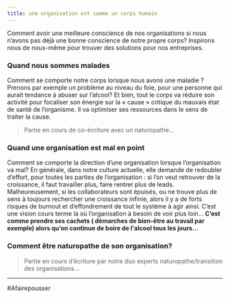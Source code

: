```yaml
---
title: une organisation est comme un corps humain
---
```


Comment avoir une meilleure conscience de nos organisations si nous n’avons pas déjà une bonne conscience de notre propre corps? Inspirons nous de nous-même pour trouver des solutions pour nos entreprises.

### Quand nous sommes malades

Comment se comporte notre corps lorsque nous avons une maladie ? Prenons par exemple un problème au niveau du foie, pour une personne qui aurait tendance à abuser sur l’alcool? Et bien, tout le corps va réduire son activité pour focaliser son énergie sur la « cause » critique du mauvais état de santé de l’organisme. Il va optimiser ses ressources dans le sens de traiter la cause.

> Partie en cours de co-écriture avec un naturopathe...

### Quand une organisation est mal en point

Comment se comporte la direction d’une organisation lorsque l’organisation va mal? En générale, dans notre culture actuelle, elle demande de redoubler d’effort, pour toutes les parties de l’organisation : si l’on veut retrouver de la croissance, il faut travailler plus, faire rentrer plus de leads. Malheureusement, si les collaborateurs sont épuisés, ou ne trouve plus de sens à toujours rechercher une croissance infinie, alors il y a de forts risques de burnout et d’effondrement de tout le système à agir ainsi. C’est une vision cours terme là où l’organisation à besoin de voir plus loin… **C’est comme prendre ses cachets ( démarches de bien-être au travail par exemple) alors qu’on continue de boire de l'alcool tous les jours…**

### Comment être naturopathe de son organisation?

> Partie en cours d’écriture par notre duo experts naturopathe/transition des organisations…

---
#Afairepousser 